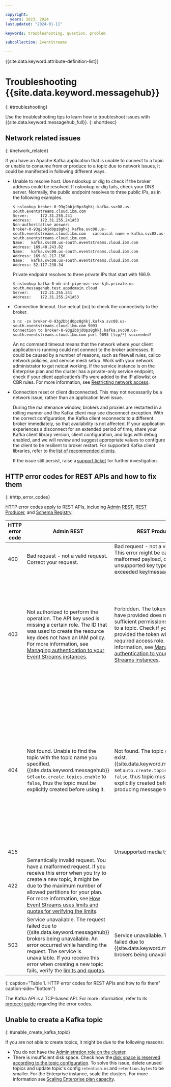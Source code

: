 ```yaml
---

copyright:
  years: 2023, 2024
lastupdated: "2024-01-11"

keywords: troubleshooting, question, problem

subcollection: EventStreams

---
```


{{site.data.keyword.attribute-definition-list}}

# Troubleshooting {{site.data.keyword.messagehub}}
{: #troubleshooting}

Use the troubleshooting tips to learn how to troubleshoot issues with {{site.data.keyword.messagehub_full}}.
{: shortdesc}

## Network related issues
{: #network_related}

If you have an Apache Kafka application that is unable to connect to a topic or unable to consume from or produce to a topic due to network issues, it could be manifested in following different ways.

- Unable to resolve host. Use nslookup or dig to check if the broker address could be resolved. If nslookup or dig fails, check your DNS server. Normally, the public endpoint resolves to three public IPs, as in the following examples.

    ```
    $ nslookup broker-0-93g2bbjd0pz8ghkj.kafka.svc08.us-south.eventstreams.cloud.ibm.com
    Server:		172.31.255.241
    Address:	172.31.255.241#53
    Non-authoritative answer:
    broker-0-93g2bbjd0pz8ghkj.kafka.svc08.us-south.eventstreams.cloud.ibm.com	canonical name = kafka.svc08.us-south.eventstreams.cloud.ibm.com.
    Name:	kafka.svc08.us-south.eventstreams.cloud.ibm.com
    Address: 169.48.243.82
    Name:	kafka.svc08.us-south.eventstreams.cloud.ibm.com
    Address: 169.61.217.150
    Name:	kafka.svc08.us-south.eventstreams.cloud.ibm.com
    Address: 52.117.238.34
    ```

    Private endpoint resolves to three private IPs that start with 166.9.
    
    ```
    $ nslookup kafka-0-mh-int-pipe-mzr-cse-kjh.private.us-south.messagehub.test.appdomain.cloud
    Server:		172.31.255.241
    Address:	172.31.255.241#53
    ```

-  Connection timeout. Use netcat (nc) to check the connectivity to the broker.

  ```
  $ nc -zv broker-0-93g2bbjd0pz8ghkj.kafka.svc08.us-south.eventstreams.cloud.ibm.com 9093
  Connection to broker-0-93g2bbjd0pz8ghkj.kafka.svc08.us-south.eventstreams.cloud.ibm.com port 9093 [tcp/*] succeeded!
  ```
  
  An nc command timeout means that the network where your client application is running could not connect to the broker addresses. It could be caused by a  number of reasons, such as firewall rules, calico network policies, and service mesh setup. Work with your network administrator to get netcat working. If the service instance is on the Enterprise plan and the cluster has a private-only service endpoint, check if your client application’s IPs were added to the IP allowlist or CBR rules. For more information, see [Restricting network access](/docs/EventStreams?topic=EventStreams-restrict_access).
  
- Connection reset or client disconnected. This may not necessarily be a network issue, rather than an application level issue. 

   During the maintenance window, brokers and proxies are restarted in a rolling manner and the Kafka client may see disconnect exception. With the correct configuration, the Kafka client reconnects to a different broker immediately, so that availability is not affected. If your application experiences a disconnect for an extended period of time, share your Kafka client library version, client configuration, and logs with debug enabled, and we will review and suggest appropriate values to configure the client to be resilient to broker restart. For supported Kafka client libraries, refer to the [list of recommended clients](/docs/EventStreams?topic=EventStreams-kafka_java_using). 

   If the issue still persist, raise a [support ticket](/docs/EventStreams?topic=EventStreams-report_problem_enterprise) for further investigation.

## HTTP error codes for REST APIs and how to fix them
{: #http_error_codes}

HTTP error codes apply to REST APIs, including [Admin REST](/apidocs/event-streams/adminrest), [REST Producer](/apidocs/event-streams/schemaregistry), and [Schema Registry](/apidocs/event-streams/restproducer_v2).

| HTTP error code  | Admin REST  | REST Producer  | Schema Registry  |
| --- | --- | --- |--- |
| 400 | Bad request - not a valid request. Correct your request. | Bad request - not a valid request. This error might be caused by a malformed payload, or unsupported key type or exceeded key/message size. | Bad request - not a valid request. Correct your request. |
| 403 | Not authorized to perform the operation. The API key used is missing a certain role. The ID that was used to create the resource key does not have an IAM policy. For more information, see [Managing authentication to your Event Streams instances](/docs-draft/EventStreams?topic=EventStreams-security). | Forbidden. The token that you have provided does not have sufficient permissions to produce to a topic. Check if you have provided the token with the required access role. For more information, see [Managing authentication to your Event Streams instances](/docs/EventStreams?topic=EventStreams-security). | Forbidden. The client is not authorized to perform this request. The service ID is not authorized to access a schema resource. For more information, see [Managing authentication to your Event Streams instances](/docs/EventStreams?topic=EventStreams-security). |
| 404 | Not found. Unable to find the topic with the topic name you specified. {{site.data.keyword.messagehub}} set `auto.create.topics.enable` to `false`, thus the topic must be explicitly created before using it. | Not found. The topic does not exist. {{site.data.keyword.messagehub}} set `auto.create.topics.enable` to `false`, thus topic must be explicitly created before producing message to it. | Not found. Either the registry does not contain a schema with the specified schema ID, or the schema identified by the schema ID does not contain a version corresponding to the specified version number, or the schema is not configured with the specified type of rule. |
| 415 |  | Unsupported media type. |  |
| 422 | Semantically invalid request. You have a malformed request. If you receive this error when you try to create a new topic, it might be due to the maximum number of allowed partitions for your plan. For more information, see [How Event Streams uses limits and quotas for verifying the limits](/docs/EventStreams?topic=EventStreams-kafka_quotas). |  |  |
| 503 | Service unavailable. The request failed due to {{site.data.keyword.messagehub}} brokers being unavailable. An error occurred while handling the request. The service is unavailable. If you receive this error when creating a new topic fails, verify the [limits and quotas](/docs/EventStreams?topic=EventStreams-kafka_quotas). |Service unavailable. The request failed due to {{site.data.keyword.messagehub}} brokers being unavailable.  |  |
{: caption="Table 1. HTTP error codes for REST APIs and how to fix them" caption-side="bottom"}

The Kafka API is a TCP-based API. For more information, refer to its [protocol guide](https://kafka.apache.org/protocol.html#protocol_error_codes) regarding the error codes.
  
## Unable to create a Kafka topic
{: #unable_create_kafka_topic}

If you are not able to create topics, it might be due to the following reasons: 

- You do not have the [Administration role on the cluster](/docs/EventStreams?topic=EventStreams-security#security_resources).
- There is insufficient disk space. Check how the [disk space is reserved according to the topic configuration](/docs/EventStreams?topic=EventStreams-ES_understanding_reserved_disk_usage). To solve this issue, delete unused topics and update topic's config `retention.ms` and `retention.bytes` to be smaller. For the Enterprise instance, scale the clusters. For more information see [Scaling Enterprise plan capacity](/docs/EventStreams?topic=EventStreams-ES_scaling_capacity).
